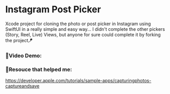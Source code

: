 # Instagram Post Picker
Xcode project for cloning the photo or post picker in Instagram using SwiftUI in a really simple and easy way...
I didn't complete the other pickers (Story, Reel, Live) Views, but anyone for sure could complete it by forking the project🪁
### 🎥Video Demo:

### 🌱Resouce that helped me:
https://developer.apple.com/tutorials/sample-apps/capturingphotos-captureandsave
